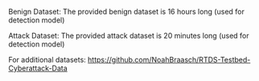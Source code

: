 Benign Dataset: The provided benign dataset is 16 hours long (used for detection model)

Attack Dataset: The provided attack dataset is 20 minutes long (used for detection model)

For additional datasets: https://github.com/NoahBraasch/RTDS-Testbed-Cyberattack-Data
